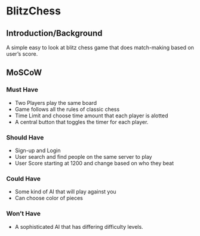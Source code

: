 # BlitzChess

## Introduction/Background
A simple easy to look at blitz chess game that does match-making based on user’s score.


## MoSCoW

### Must Have
- Two Players play the same board 
- Game follows all the rules of classic chess
- Time Limit and choose time amount that each player is alotted 
- A central button that toggles the timer for each player.

### Should Have
- Sign-up and Login
- User search and find people on the same server to play
- User Score starting at 1200 and change based on who they beat

### Could Have
- Some kind of AI that will play against you
- Can choose color of pieces

### Won’t Have
- A sophisticated AI that has differing difficulty levels.
